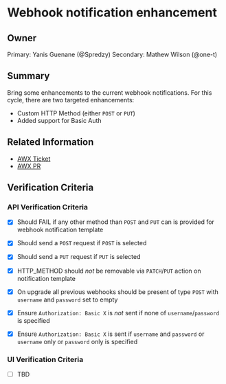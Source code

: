 # Webhook notification enhancement

## Owner

Primary: Yanis Guenane (@Spredzy)
Secondary: Mathew Wilson (@one-t)

## Summary

Bring some enhancements to the current webhook notifications. For this cycle, there are two targeted enhancements:

  * Custom HTTP Method (either `POST` or `PUT`)
  * Added support for Basic Auth

## Related Information

- [AWX Ticket](https://github.com/ansible/awx/issues/79)
- [AWX PR](https://github.com/ansible/awx/pull/4124)

## Verification Criteria

### API Verification Criteria

- [x] Should FAIL if any other method than `POST` and `PUT` can is provided for webhook notification template
- [x] Should send a `POST` request if `POST` is selected
- [x] Should send a `PUT` request if `PUT` is selected
- [x] HTTP_METHOD should *not* be removable via `PATCH`/`PUT` action on notification template
- [x] On upgrade all previous webhooks should be present of type `POST` with `username` and `password` set to empty
- [x] Ensure `Authorization: Basic X` is *not* sent if none of `username`/`password` is specified
- [x] Ensure `Authorization: Basic X` is sent if `username` and `password` or `username` only or `password` only is specified


### UI Verification Criteria

- [ ] TBD
